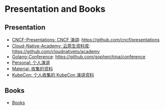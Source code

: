 # Presentation and Books

## Presentation

- [CNCF-Presentations: CNCF 演讲](./CNCF-Presentations): https://github.com/cncf/presentations
- [Cloud-Native-Academy: 云原生资料库](./Could-Native-Academy/): https://github.com/cloudnativeto/academy
- [Golang-Conference](./Golang-Conference/): https://github.com/gopherchina/conference
- [Personal: 个人演讲](./Personal)
- [Material: 收集的资料](./Material/)
- [KubeCon: 个人收集的 KubeCon 演讲资料](./KubeCon/)

## Books

- [Books](./Books)

